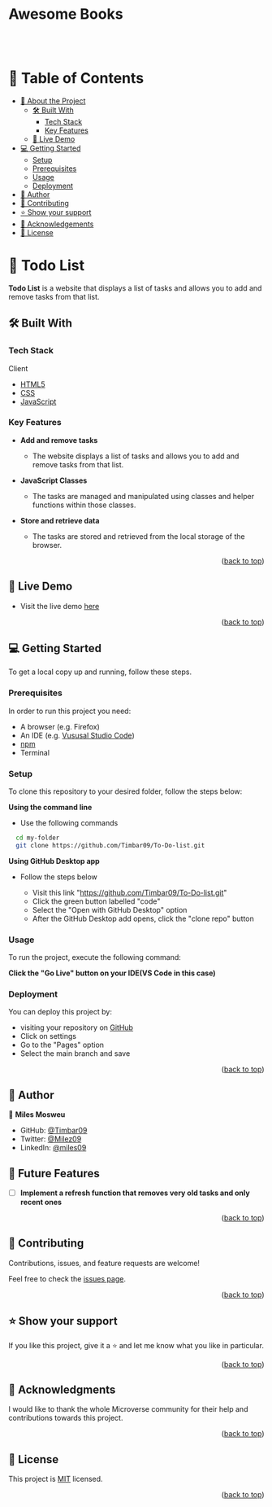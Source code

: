 <a name="readme-top"></a>

<div>

  <h1><b>Awesome Books</b></h1><br/><br/>

</div>

# 📗 Table of Contents

- [📖 About the Project](#about-project)
  - [🛠 Built With](#built-with)
    - [Tech Stack](#tech-stack)
    - [Key Features](#key-features)
  - [🚀 Live Demo](#live-demo)
- [💻 Getting Started](#getting-started)
  - [Setup](#setup)
  - [Prerequisites](#prerequisites)
  - [Usage](#usage)
  - [Deployment](#triangular_flag_on_post-deployment)
- [👥 Author](#author)
- [🤝 Contributing](#contributing)
- [⭐️ Show your support](#support)
- [🙏 Acknowledgements](#acknowledgements)
- [📝 License](#license)

# 📖 Todo List <a name="about-project"></a>

**Todo List** is a website that displays a list of tasks and allows you to add and remove tasks from that list.

## 🛠 Built With <a name="built-with"></a>

### Tech Stack <a name="tech-stack"></a>

<summary>Client</summary>
<ul>
  <li><a href="https://html.com/html5/">HTML5</a></li>
  <li><a href="https://developer.mozilla.org/en-US/docs/Learn/CSS/First_steps/What_is_CSS">CSS</a></li>
  <li><a href="https://www.javascript.com/">JavaScript</a></li>
</ul>

### Key Features <a name="key-features"></a>

- **Add and remove tasks**

  - The website displays a list of tasks and allows you to add and remove tasks from that list.

- **JavaScript Classes**

  - The tasks are managed and manipulated using classes and helper functions within those classes.

- **Store and retrieve data**

  - The tasks are stored and retrieved from the local storage of the browser.

<p align="right">(<a href="#readme-top">back to top</a>)</p>

## 🚀 Live Demo <a name="live-demo"></a>

- Visit the live demo [here](https://timbar09.github.io/Todo-list-Peer-Review/dist/)

<p align="right">(<a href="#readme-top">back to top</a>)</p>

## 💻 Getting Started <a name="getting-started"></a>

To get a local copy up and running, follow these steps.

### Prerequisites

In order to run this project you need:

- A browser (e.g. Firefox)
- An IDE (e.g. [Vususal Studio Code](https://code.visualstudio.com/download))
- [npm](https://nodejs.org/en/)
- Terminal

### Setup

To clone this repository to your desired folder, follow the steps below:

**Using the command line**

- Use the following commands

```sh
  cd my-folder
  git clone https://github.com/Timbar09/To-Do-list.git
```

**Using GitHub Desktop app**

- Follow the steps below

  - Visit this link "https://github.com/Timbar09/To-Do-list.git"
  - Click the green button labelled "code"
  - Select the "Open with GitHub Desktop" option
  - After the GitHub Desktop add opens, click the "clone repo" button

### Usage

To run the project, execute the following command:

**Click the "Go Live" button on your IDE(VS Code in this case)**

### Deployment

You can deploy this project by:

- visiting your repository on [GitHub](https://github.com)
- Click on settings
- Go to the "Pages" option
- Select the main branch and save

<p align="right">(<a href="#readme-top">back to top</a>)</p>

## 👥 Author <a name="author"></a>

👤 **Miles Mosweu**

- GitHub: [@Timbar09](https://github.com/Timbar09)
- Twitter: [@Milez09](https://twitter.com/Milez09)
- LinkedIn: [@miles09](https://www.linkedin.com/in/miles09)

## 🔭 Future Features <a name="future-features"></a>

- [ ] **Implement a refresh function that removes very old tasks and only recent ones**



<p align="right">(<a href="#readme-top">back to top</a>)</p>

## 🤝 Contributing <a name="contributing"></a>

Contributions, issues, and feature requests are welcome!

Feel free to check the [issues page](https://github.com/Timbar09/To-Do-list/issues).

<p align="right">(<a href="#readme-top">back to top</a>)</p>

## ⭐️ Show your support <a name="support"></a>

If you like this project, give it a ⭐️ and let me know what you like in particular.

<p align="right">(<a href="#readme-top">back to top</a>)</p>

## 🙏 Acknowledgments <a name="acknowledgements"></a>

I would like to thank the whole Microverse community for their help and contributions towards this project.

<p align="right">(<a href="#readme-top">back to top</a>)</p>

## 📝 License <a name="license"></a>

This project is [MIT](./LICENSE) licensed.

<p align="right">(<a href="#readme-top">back to top</a>)</p>
